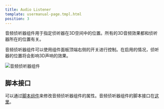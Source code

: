 ```yaml
---
title: Audio Listener
template: usermanual-page.tmpl.html
position: 3
---
```


音频侦听器组件用于指定侦听器在3D空间中的位置。所有的3D音频效果都和侦听器所在的位置有关。

音频侦听器组件可以使用组件面板顶端右侧的开关进行控制。在启用的情况，侦听器的位置将会影响3D声响的效果。

![音频侦听器组件][1]

## 脚本接口

可以通过[脚本组件][2]来修改音频侦听器组件的属性。音频侦听器组件的脚本接口在[这里][3]。

[1]: /images/user-manual/scenes/components/component-audiolistener.png
[2]: /user-manual/packs/components/script
[3]: /api/pc.AudioListenerComponent.html

